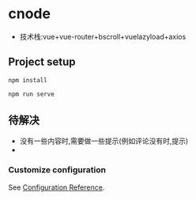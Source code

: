 # cnode

- 技术栈:vue+vue-router+bscroll+vuelazyload+axios

## Project setup
```
npm install

npm run serve
```
## 待解决
- 没有一些内容时,需要做一些提示(例如评论没有时,提示)
- 

### Customize configuration
See [Configuration Reference](https://cli.vuejs.org/config/).
